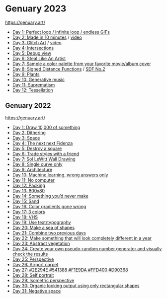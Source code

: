 # Genuary 2023
https://genuary.art/

- [Day 1: Perfect loop / Infinite loop / endless GIFs](https://owenmcateer.github.io/Motus-Art/projects/genuary2023/day1.html)
- [Day 2: Made in 10 minutes](https://owenmcateer.github.io/Motus-Art/projects/genuary2023/day2.html) / [video](https://twitter.com/motus_art/status/1609927373956194314/video/1)
- [Day 3: Glitch Art](https://github.com/owenmcateer/Motus-Art/blob/master/src/genuary2023/day3.js) / [video](https://twitter.com/motus_art/status/1610374674466103297)
- [Day 4: Intersections](https://owenmcateer.github.io/Motus-Art/projects/genuary2023/day4.html)
- [Day 5: Debug view](https://owenmcateer.github.io/Motus-Art/projects/genuary2023/day5.html)
- [Day 6: Steal Like An Artist](https://owenmcateer.github.io/Motus-Art/projects/genuary2023/day6.html)
- [Day 7: Sample a color palette from your favorite movie/album cover](https://www.instagram.com/p/CnHajvarsta/)
- [Day 8: Signed Distance Functions](https://github.com/owenmcateer/Motus-Art/blob/master/src/genuary2023/day8.glsl) / [SDF No.2](https://www.shadertoy.com/view/DlBGDz)
- [Day 9: Plants](https://owenmcateer.github.io/Motus-Art/projects/genuary2023/day9.html)
- [Day 10: Generative music](https://twitter.com/motus_art/status/1612916917995446289)
- [Day 11: Suprematism](https://owenmcateer.github.io/Motus-Art/projects/genuary2023/day11.html)
- [Day 12: Tessellation](https://owenmcateer.github.io/Motus-Art/projects/genuary2023/day12.html)

<!--
- [Day 13: Something you’ve always wanted to learn]()
- [Day 14: Aesemic]()
- [Day 15: Sine waves]()
- [Day 16: Reflection of a reflection]()
- [Day 17: A grid inside a grid inside a grid]()
- [Day 18: Definitely not a grid]()
- [Day 19: Black and white]()
- [Day 20: Art Deco]()
- [Day 21: Persian Rug]()
- [Day 22: Shadows]()
- [Day 23: More Moiré]()
- [Day 24: Textile]()
- [Day 25: Yayoi Kusama]()
- [Day 26: My kid could have made that]()
- [Day 27: In the style of Hilma Af Klint]()
- [Day 28: Generative poetry]()
- [Day 29: Maximalism]()
- [Day 30: Minimalism]()
- [Day 31: Deliberately break one of your previous images]()
-->


## Genuary 2022
https://genuary.art/

- [Day 1: Draw 10,000 of something](https://owenmcateer.github.io/Motus-Art/projects/genuary2022/day1.html)
- [Day 2: Dithering](https://owenmcateer.github.io/Motus-Art/projects/genuary2022/day2.html)
- [Day 3: Space](https://owenmcateer.github.io/Motus-Art/projects/genuary2022/day3.html)
- [Day 4: The next next Fidenza](https://owenmcateer.github.io/Motus-Art/projects/genuary2022/day4.html)
- [Day 5: Destroy a square](https://owenmcateer.github.io/Motus-Art/projects/genuary2022/day5.html)
- [Day 6: Trade styles with a friend](https://owenmcateer.github.io/Motus-Art/projects/genuary2022/day6.html)
- [Day 7: Sol LeWitt Wall Drawing](https://owenmcateer.github.io/Motus-Art/projects/genuary2022/day7.html)
- [Day 8: Single curve only](https://twitter.com/motus_art/status/1479781119348416512)
- [Day 9: Architecture](https://owenmcateer.github.io/Motus-Art/projects/genuary2022/day9.html)
- [Day 10: Machine learning, wrong answers only](https://twitter.com/motus_art/status/1480564624676298760)
- [Day 11: No computer](https://twitter.com/motus_art/status/1480942513867403265)
- [Day 12: Packing](https://owenmcateer.github.io/Motus-Art/projects/genuary2022/day12.html)
- [Day 13: 800x80](https://owenmcateer.github.io/Motus-Art/projects/genuary2022/day13.html)
- [Day 14: Something you’d never make](https://twitter.com/motus_art/status/1482028562811179021)
- [Day 15: Sand](https://owenmcateer.github.io/Motus-Art/projects/genuary2022/day15.html)
- [Day 16: Color gradients gone wrong](https://www.shadertoy.com/view/7dscRB)
- [Day 17: 3 colors](https://owenmcateer.github.io/Motus-Art/projects/genuary2022/day17.html)
- [Day 18: VHS](https://twitter.com/motus_art/status/1483454872913592324)
- [Day 19: Use text/typography](https://twitter.com/motus_art/status/1483814508145610757)
- [Day 20: Make a sea of shapes](https://owenmcateer.github.io/Motus-Art/projects/genuary2022/day20.html)
- [Day 21: Combine two previous days](https://owenmcateer.github.io/Motus-Art/projects/genuary2022/day21.html)
- [Day 22: Make something that will look completely different in a year](https://owenmcateer.github.io/Motus-Art/projects/genuary2022/day22.html)
- [Day 23: Abstract vegetation](https://owenmcateer.github.io/Motus-Art/projects/genuary2022/day23.html)
- [Day 24: Create your own pseudo-random number generator and visually check the results](https://twitter.com/motus_art/status/1485655658125004810)
- [Day 25: Perspective](https://owenmcateer.github.io/Motus-Art/projects/genuary2022/day25.html)
- [Day 26: Airport carpet](https://owenmcateer.github.io/Motus-Art/projects/genuary2022/day26.html)
- [Day 27: #2E294E #541388 #F1E9DA #FFD400 #D90368](https://www.shadertoy.com/view/sd2yzw)
- [Day 28: Self portrait](https://twitter.com/motus_art/status/1487077336415617024)
- [Day 29: Isometric perspective](https://owenmcateer.github.io/Motus-Art/projects/genuary2022/day29.html)
- [Day 30: Organic looking output using only rectangular shapes](https://owenmcateer.github.io/Motus-Art/projects/genuary2022/day30.html)
- [Day 31: Negative space](https://owenmcateer.github.io/Motus-Art/projects/genuary2022/day31.html)
